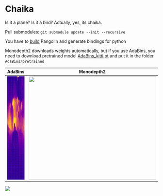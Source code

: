 # Chaika
Is it a plane? Is it a bird? Actually, yes, its chaika.

Pull submodules: `git submodule update --init --recursive`

You have to [build](https://github.com/stevenlovegrove/Pangolin#building) Pangolin and generate bindings for python

Monodepth2 downloads weights automatically, but if you use AdaBins, you need to download pretrained model [AdaBins_kitti.pt](https://drive.google.com/file/d/1HMgff-FV6qw1L0ywQZJ7ECa9VPq1bIoj/view?usp=sharing) and put it in the folder `AdaBins/pretrained`

| AdaBins                                                        | Monodepth2                      |
|----------------------------------------------------------------|---------------------------------|
| <img src="demo/ada_bins_result.gif" width="420" height="340"/> | <img src="demo/monodepth2_result.gif" width="420" height="340"/> |

[//]: # (<img src="demo/demo.gif" width="1000" height="800"/>)

![](demo/main.gif)